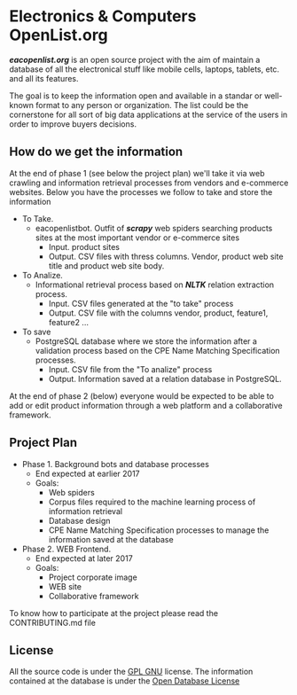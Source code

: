 **Electronics & Computers OpenList.org**
====================================

***eacopenlist.org*** is an open source project with the aim of maintain a database of all the electronical stuff like mobile cells, laptops, tablets, etc. and all its features.

The goal is to keep the information open and available in a standar or well-known format to any person or organization. The list could be the cornerstone for all sort of big data applications at the service of the users in order to improve buyers decisions.


**How do we get the information**
-----------------------------
At the end of phase 1 (see below the project plan) we'll take it via web crawling and information retrieval processes from vendors and e-commerce websites. Below you have the processes we follow to take and store the information

 - To Take.
	 - eacopenlistbot. Outfit of ***scrapy*** web spiders searching products sites at the most important vendor or e-commerce sites
		 - Input. product sites
		 - Output. CSV files with thress columns. Vendor, product web site title and product web site body.
 - To Analize.
	 - Informational retrieval process based on ***NLTK*** relation extraction process.
		 - Input. CSV files generated at the "to take" process
		 - Output. CSV file with the columns vendor, product, feature1, feature2 ...
 - To save
	 - PostgreSQL database where we store the information after a validation process based on the CPE  Name Matching Specification processes.
		 - Input. CSV file from the "To analize" process
		 - Output. Information saved at a relation database in PostgreSQL.

At the end of phase 2 (below) everyone would be expected to be able to add or edit product information  through a web platform and a collaborative framework.

**Project Plan**
---------------

 - Phase 1. Background bots and database processes
	 - End expected at earlier 2017
	 - Goals:
		 - Web spiders
		 - Corpus files required to  the machine learning process of information retrieval
		 - Database design
		 - CPE  Name Matching Specification processes to manage the information saved at the database
 - Phase 2. WEB Frontend.
	 - End expected at later 2017
	 - Goals:
		 - Project corporate image
		 - WEB site
		 - Collaborative framework

To know how to participate at the project please read the CONTRIBUTING.md file


**License**
-------

All the source code is under the [GPL GNU](http://www.gnu.org/licenses/gpl.html) license.
The information contained at the database is under the [Open Database License](http://opendatacommons.org/licenses/odbl/1.0/)

